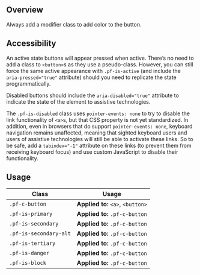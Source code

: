 ## Overview

Always add a modifier class to add color to the button.

## Accessibility

An active state buttons will appear pressed when active. There’s no need to add a class to `<button>`s as they use a pseudo-class. However, you can still force the same active appearance with `.pf-is-active` (and include the `aria-pressed="true"` attribute) should you need to replicate the state programmatically.

Disabled buttons should include the `aria-disabled="true"` attribute to indicate the state of the element to assistive technologies.

The `.pf-is-disabled` class uses `pointer-events: none` to try to disable the link functionality of `<a>`s, but that CSS property is not yet standardized. In addition, even in browsers that do support `pointer-events: none`, keyboard navigation remains unaffected, meaning that sighted keyboard users and users of assistive technologies will still be able to activate these links. So to be safe, add a `tabindex="-1"` attribute on these links (to prevent them from receiving keyboard focus) and use custom JavaScript to disable their functionality.

## Usage

| Class | Usage |
| -- | -- |
| `.pf-c-button` | **Applied to:** `<a>`, `<button>` |  **Outcome:** Initiates a button | **Required:** Yes | **Remarks:** Always use it with a modifier class. |
| `.pf-is-primary` | **Applied to:** `.pf-c-button` | **Outcome:** Modifies for primary styles | **Required:** No |
| `.pf-is-secondary` | **Applied to:** `.pf-c-button` | **Outcome:** Modifies for secondary styles | **Required:** No |
| `.pf-is-secondary-alt` | **Applied to:** `.pf-c-button` | **Outcome:** Modifies for alternate secondary styles | **Required:** No |
| `.pf-is-tertiary` | **Applied to:** `.pf-c-button` | **Outcome:** Modifies for tertiary styles | **Required:** No |
| `.pf-is-danger` | **Applied to:** `.pf-c-button` | **Outcome:** Modifies for tertiary styles | **Required:** No |
| `.pf-is-block` | **Applied to:** `.pf-c-button` | **Outcome:** Creates a block level button | **Required:** No |
